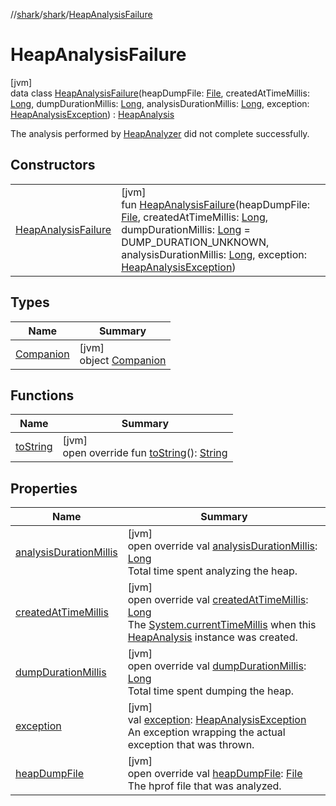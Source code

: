 //[shark](../../../index.md)/[shark](../index.md)/[HeapAnalysisFailure](index.md)

# HeapAnalysisFailure

[jvm]\
data class [HeapAnalysisFailure](index.md)(heapDumpFile: [File](https://docs.oracle.com/javase/8/docs/api/java/io/File.html), createdAtTimeMillis: [Long](https://kotlinlang.org/api/latest/jvm/stdlib/kotlin/-long/index.html), dumpDurationMillis: [Long](https://kotlinlang.org/api/latest/jvm/stdlib/kotlin/-long/index.html), analysisDurationMillis: [Long](https://kotlinlang.org/api/latest/jvm/stdlib/kotlin/-long/index.html), exception: [HeapAnalysisException](../-heap-analysis-exception/index.md)) : [HeapAnalysis](../-heap-analysis/index.md)

The analysis performed by [HeapAnalyzer](../-heap-analyzer/index.md) did not complete successfully.

## Constructors

| | |
|---|---|
| [HeapAnalysisFailure](-heap-analysis-failure.md) | [jvm]<br>fun [HeapAnalysisFailure](-heap-analysis-failure.md)(heapDumpFile: [File](https://docs.oracle.com/javase/8/docs/api/java/io/File.html), createdAtTimeMillis: [Long](https://kotlinlang.org/api/latest/jvm/stdlib/kotlin/-long/index.html), dumpDurationMillis: [Long](https://kotlinlang.org/api/latest/jvm/stdlib/kotlin/-long/index.html) = DUMP_DURATION_UNKNOWN, analysisDurationMillis: [Long](https://kotlinlang.org/api/latest/jvm/stdlib/kotlin/-long/index.html), exception: [HeapAnalysisException](../-heap-analysis-exception/index.md)) |

## Types

| Name | Summary |
|---|---|
| [Companion](-companion/index.md) | [jvm]<br>object [Companion](-companion/index.md) |

## Functions

| Name | Summary |
|---|---|
| [toString](to-string.md) | [jvm]<br>open override fun [toString](to-string.md)(): [String](https://kotlinlang.org/api/latest/jvm/stdlib/kotlin/-string/index.html) |

## Properties

| Name | Summary |
|---|---|
| [analysisDurationMillis](analysis-duration-millis.md) | [jvm]<br>open override val [analysisDurationMillis](analysis-duration-millis.md): [Long](https://kotlinlang.org/api/latest/jvm/stdlib/kotlin/-long/index.html)<br>Total time spent analyzing the heap. |
| [createdAtTimeMillis](created-at-time-millis.md) | [jvm]<br>open override val [createdAtTimeMillis](created-at-time-millis.md): [Long](https://kotlinlang.org/api/latest/jvm/stdlib/kotlin/-long/index.html)<br>The [System.currentTimeMillis](https://docs.oracle.com/javase/8/docs/api/java/lang/System.html#currentTimeMillis--) when this [HeapAnalysis](../-heap-analysis/index.md) instance was created. |
| [dumpDurationMillis](dump-duration-millis.md) | [jvm]<br>open override val [dumpDurationMillis](dump-duration-millis.md): [Long](https://kotlinlang.org/api/latest/jvm/stdlib/kotlin/-long/index.html)<br>Total time spent dumping the heap. |
| [exception](exception.md) | [jvm]<br>val [exception](exception.md): [HeapAnalysisException](../-heap-analysis-exception/index.md)<br>An exception wrapping the actual exception that was thrown. |
| [heapDumpFile](heap-dump-file.md) | [jvm]<br>open override val [heapDumpFile](heap-dump-file.md): [File](https://docs.oracle.com/javase/8/docs/api/java/io/File.html)<br>The hprof file that was analyzed. |
